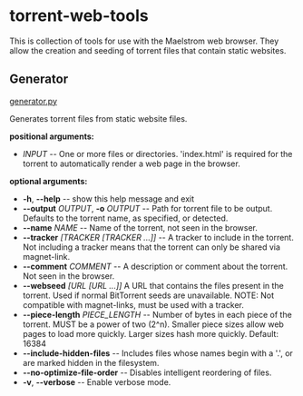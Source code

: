 # torrent-web-tools

This is collection of tools for use with the Maelstrom web browser. They allow the creation and seeding of torrent files that contain static websites.


Generator
---------

[generator.py](generator.py)

Generates torrent files from static website files.

**positional arguments:**
  * *INPUT* -- One or more files or directories. 'index.html' is required for the torrent to automatically render a web page in the browser.

**optional arguments:**
  * __-h__, __--help__ -- show this help message and exit
  * __--output__ *OUTPUT*, __-o__ *OUTPUT* -- Path for torrent file to be output. Defaults to the torrent name, as specified, or detected.
  * __--name__ *NAME* -- Name of the torrent, not seen in the browser.
  * __--tracker__ *[TRACKER [TRACKER ...]]* -- A tracker to include in the torrent. Not including a tracker means that the torrent can only be shared via magnet-link.
  * __--comment__ *COMMENT* -- A description or comment about the torrent. Not seen in the browser.
  * __--webseed__ *[URL [URL ...]]* A URL that contains the files present in the torrent. Used if normal BitTorrent seeds are unavailable. NOTE: Not compatible with magnet-links, must be used with a tracker.
  * __--piece-length__ *PIECE_LENGTH* -- Number of bytes in each piece of the torrent. MUST be a power of two (2^n). Smaller piece sizes allow web pages to load more quickly. Larger sizes hash more quickly. Default: 16384
  * __--include-hidden-files__ -- Includes files whose names begin with a '.', or are marked hidden in the filesystem.
  * __--no-optimize-file-order__ -- Disables intelligent reordering of files.
  * __-v__, __--verbose__ -- Enable verbose mode.
